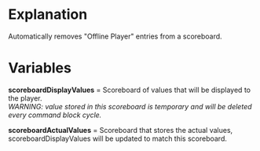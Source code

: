 # Explanation

Automatically removes "Offline Player" entries from a scoreboard.

# Variables

**scoreboardDisplayValues** = Scoreboard of values that will be displayed to the player.<br>
*WARNING: value stored in this scoreboard is temporary and will be deleted every command block cycle.*<br>

**scoreboardActualValues** = Scoreboard that stores the actual values, scoreboardDisplayValues will be updated to match this scoreboard.<br>